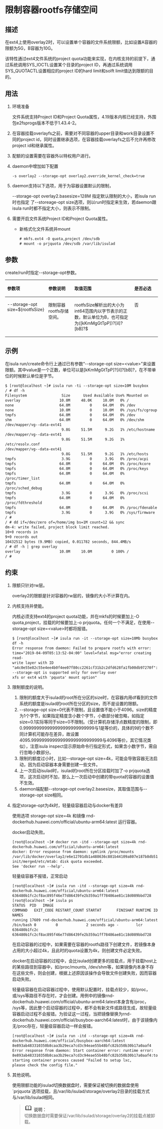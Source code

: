 # 限制容器rootfs存储空间<a name="ZH-CN_TOPIC_0184808082"></a>

## 描述<a name="zh-cn_topic_0183293571_section13350115135310"></a>

在ext4上使用overlay2时，可以设置单个容器的文件系统限额，比如设置A容器的限额为5G，B容器为10G。

该特性通过ext4文件系统的project quota功能来实现，在内核支持的前提下，通过系统调用SYS\_IOCTL设置某个目录的project ID，再通过系统调用SYS\_QUOTACTL设置相应的project ID的hard limit和solft limit值达到限额的目的。

## 用法<a name="zh-cn_topic_0183293571_section188811239165314"></a>

1.  环境准备

    文件系统支持Project ID和Project Quota属性，4.19版本内核已经支持，外围包e2fsprogs版本不低于1.43.4-2。

2.  在容器挂载overlayfs之前，需要对不同容器的upper目录和work目录设置不同的project id，同时设置继承选项，在容器挂载overlayfs之后不允许再修改project id和继承属性。
3.  配额的设置需要在容器外以特权用户进行。
4.  daemon中增加如下配置

    ```
    -s overlay2 --storage-opt overlay2.override_kernel_check=true
    ```

5.  daemon支持以下选项，用于为容器设置默认的限制，

    --storage-opt overlay2.basesize=128M 指定默认限制的大小，若isula run时也指定 了--storeage-opt size选项，则以run时指定来生效，若daemon跟isula run时都不指定大小，则表示不限制。

6.  需要开启文件系统Project ID和Project Quota属性。
    -   新格式化文件系统并mount

        ```
        # mkfs.ext4 -O quota,project /dev/sdb
        # mount -o prjquota /dev/sdb /var/lib/isulad
        ```



## 参数<a name="zh-cn_topic_0183293571_section204328722112"></a>

create/run时指定--storage-opt参数。

<a name="zh-cn_topic_0183293571_table72131712411"></a>
<table><thead align="left"><tr id="zh-cn_topic_0183293571_row1526710754110"><th class="cellrowborder" valign="top" width="25.507449255074494%" id="mcps1.1.5.1.1"><p id="zh-cn_topic_0183293571_p2026715774113"><a name="zh-cn_topic_0183293571_p2026715774113"></a><a name="zh-cn_topic_0183293571_p2026715774113"></a><strong id="zh-cn_topic_0183293571_b142676713417"><a name="zh-cn_topic_0183293571_b142676713417"></a><a name="zh-cn_topic_0183293571_b142676713417"></a>参数项</strong></p>
</th>
<th class="cellrowborder" valign="top" width="17.348265173482652%" id="mcps1.1.5.1.2"><p id="zh-cn_topic_0183293571_p192671473419"><a name="zh-cn_topic_0183293571_p192671473419"></a><a name="zh-cn_topic_0183293571_p192671473419"></a><strong id="zh-cn_topic_0183293571_b72671679414"><a name="zh-cn_topic_0183293571_b72671679414"></a><a name="zh-cn_topic_0183293571_b72671679414"></a>参数说明</strong></p>
</th>
<th class="cellrowborder" valign="top" width="39.796020397960206%" id="mcps1.1.5.1.3"><p id="zh-cn_topic_0183293571_p1126757144114"><a name="zh-cn_topic_0183293571_p1126757144114"></a><a name="zh-cn_topic_0183293571_p1126757144114"></a><strong id="zh-cn_topic_0183293571_b9267207204118"><a name="zh-cn_topic_0183293571_b9267207204118"></a><a name="zh-cn_topic_0183293571_b9267207204118"></a>取值范围</strong></p>
</th>
<th class="cellrowborder" valign="top" width="17.348265173482652%" id="mcps1.1.5.1.4"><p id="zh-cn_topic_0183293571_p1267127154116"><a name="zh-cn_topic_0183293571_p1267127154116"></a><a name="zh-cn_topic_0183293571_p1267127154116"></a><strong id="zh-cn_topic_0183293571_b4267975411"><a name="zh-cn_topic_0183293571_b4267975411"></a><a name="zh-cn_topic_0183293571_b4267975411"></a>是否必选</strong></p>
</th>
</tr>
</thead>
<tbody><tr id="zh-cn_topic_0183293571_row72679724111"><td class="cellrowborder" valign="top" width="25.507449255074494%" headers="mcps1.1.5.1.1 "><p id="zh-cn_topic_0183293571_p82681679412"><a name="zh-cn_topic_0183293571_p82681679412"></a><a name="zh-cn_topic_0183293571_p82681679412"></a>--storage-opt size=${rootfsSize}</p>
</td>
<td class="cellrowborder" valign="top" width="17.348265173482652%" headers="mcps1.1.5.1.2 "><p id="zh-cn_topic_0183293571_p13268197164114"><a name="zh-cn_topic_0183293571_p13268197164114"></a><a name="zh-cn_topic_0183293571_p13268197164114"></a>限制容器rootfs存储空间。</p>
</td>
<td class="cellrowborder" valign="top" width="39.796020397960206%" headers="mcps1.1.5.1.3 "><p id="zh-cn_topic_0183293571_p426810715413"><a name="zh-cn_topic_0183293571_p426810715413"></a><a name="zh-cn_topic_0183293571_p426810715413"></a>rootfsSize解析出的大小为int64范围内以字节表示的正数，默认单位为B，也可指定为([kKmMgGtTpP])?[iI]?[bB]?$</p>
</td>
<td class="cellrowborder" valign="top" width="17.348265173482652%" headers="mcps1.1.5.1.4 "><p id="zh-cn_topic_0183293571_p142683715417"><a name="zh-cn_topic_0183293571_p142683715417"></a><a name="zh-cn_topic_0183293571_p142683715417"></a>否</p>
</td>
</tr>
</tbody>
</table>

## 示例<a name="zh-cn_topic_0183293571_section1734193235916"></a>

在isula run/create命令行上通过已有参数“--storage-opt size=<value\>”来设置限额。其中value是一个正数，单位可以是\[kKmMgGtTpP\]?\[iI\]?\[bB\]?，在不带单位的时候默认单位是字节。

```
$ [root@localhost ~]# isula run -ti --storage-opt size=10M busybox
/ # df -h
Filesystem                Size      Used Available Use% Mounted on
overlay                  10.0M     48.0K     10.0M   0% /
none                     64.0M         0     64.0M   0% /dev
none                     10.0M         0     10.0M   0% /sys/fs/cgroup
tmpfs                    64.0M         0     64.0M   0% /dev
shm                      64.0M         0     64.0M   0% /dev/shm
/dev/mapper/vg--data-ext41
                          9.8G     51.5M      9.2G   1% /etc/hostname
/dev/mapper/vg--data-ext41
                          9.8G     51.5M      9.2G   1% /etc/resolv.conf
/dev/mapper/vg--data-ext41
                          9.8G     51.5M      9.2G   1% /etc/hosts
tmpfs                     3.9G         0      3.9G   0% /proc/acpi
tmpfs                    64.0M         0     64.0M   0% /proc/kcore
tmpfs                    64.0M         0     64.0M   0% /proc/keys
tmpfs                    64.0M         0     64.0M   0% /proc/timer_list
tmpfs                    64.0M         0     64.0M   0% /proc/sched_debug
tmpfs                     3.9G         0      3.9G   0% /proc/scsi
tmpfs                    64.0M         0     64.0M   0% /proc/fdthreshold
tmpfs                    64.0M         0     64.0M   0% /proc/fdenable
tmpfs                     3.9G         0      3.9G   0% /sys/firmware
/ # 
/ # dd if=/dev/zero of=/home/img bs=1M count=12 && sync
dm-4: write failed, project block limit reached.
10+0 records in
9+0 records out
10432512 bytes (9.9MB) copied, 0.011782 seconds, 844.4MB/s
/ # df -h | grep overlay
overlay                  10.0M     10.0M         0 100% /
/ # 
```

## 约束<a name="zh-cn_topic_0183293571_section346363019141"></a>

1.  限额只针对rw层。

    overlay2的限额是针对容器的rw层的，镜像的大小不计算在内。

2.  内核支持并使能。

    内核必须支持ext4的project quota功能，并在mkfs的时候要加上-O quota,project，挂载的时候要加上-o prjquota。任何一个不满足，在使用--storage-opt size=<value\>时都将报错。

    ```
    $ [root@localhost ~]# isula run -it --storage-opt size=10Mb busybox df -h
    Error response from daemon: Failed to prepare rootfs with error: time="2019-04-09T05:13:52-04:00" level=fatal msg="error creating read-
    write layer with ID "a4c0e55e82c55e4ee4b0f4ee07f80cc2261cf31b2c2dfd628fa1fb00db97270f": --storage-opt is supported only for overlay over
    xfs or ext4 with 'pquota' mount option"
    ```

3.  限制额度的说明。
    1.  限制的额度大于isulad的root所在分区的size时，在容器内用df看到的文件系统的额度是isulad的root所在分区的size，而不是设置的限额。
    2.  --storage-opt size=0代表不限制，且设置值不能小于4096。size的精度为1个字节，如果指定精度含小数个字节，小数部分被忽略，如指定size=0.1实际等同于size=0不限制。（受计算机存储浮点数精度的限制，即0.999999999999999999999999999与1是等价的，具体的9的个数不同计算机可能存在差异，故设置4095.999999999999999999999999999与4096等价，其它情况类似），注意isula inspect显示原始命令行指定形式，如果含小数字节，需自行忽略小数部分。
    3.  限制的额度过小时，比如--storage-opt size=4k，可能会导致容器无法启动，因为启动容器本身需要创建一些文件。
    4.  上一次启动isulad时，isulad的root所在分区挂载时加了-o prjquota选项，这次启动时不加，那么上一次启动中创建的带quota的容器的设置值不生效。
    5.  daemon端配额--storage-opt overlay2.basesize，其取值范围与--storage-opt size相同。

4.  指定storage-opt为4k时，轻量级容器启动与docker有差异

    使用选项 storage-opt size=4k 和镜像 rnd-dockerhub.huawei.com/official/ubuntu-arm64:latest 运行容器。

    docker启动失败。

    ```
    [root@localhost ~]# docker run -itd --storage-opt size=4k rnd-dockerhub.huawei.com/official/ubuntu-arm64:latest
    docker: Error response from daemon: symlink /proc/mounts /var/lib/docker/overlay2/e6e12701db1a488636c881b44109a807e187b8db51a50015db34a131294fcf70-init/merged/etc/mtab: disk quota exceeded.
    See 'docker run --help'.
    ```

    轻量级容器不报错，正常启动

    ```
    [root@localhost ~]# isula run -itd --storage-opt size=4k rnd-dockerhub.huawei.com/official/ubuntu-arm64:latest
    636480b1fc2cf8ac895f46e77d86439fe2b359a1ff78486ae81c18d089bbd728
    [root@localhost ~]# isula ps
    STATUS  PID   IMAGE                                                 COMMAND   EXIT_CODE RESTART_COUNT STARTAT       FINISHAT RUNTIME ID           NAMES                                                            
    running 17609 rnd-dockerhub.huawei.com/official/ubuntu-arm64:latest /bin/bash 0         0             2 seconds ago -        lcr     636480b1fc2c 636480b1fc2cf8ac895f46e77d86439fe2b359a1ff78486ae81c18d089bbd728 
    ```

    在启动容器的过程中，如果需要在容器的rootfs路径下创建文件，若镜像本身占用的大小超过4k，且此时的quota设置为4k，则创建文件必定失败。

    docker在启动容器的过程中，会比isulad创建更多的挂载点，用于挂载host上的某些路径到容器中，如/proc/mounts, /dev/shm等，如果镜像内本身不存在这些文件，则会创建，根据上述原因该操作会导致文件创建失败，因而容器启动失败。

    轻量级容器在启动容器过程中，使用默认配置时，挂载点较少，如/proc，或/sys等路径不存在时，才会创建。用例中的镜像rnd-dockerhub.huawei.com/official/ubuntu-arm64:latest本身含有/proc， /sys等，因此整个启动容器的过程中，都不会有新文件或路径生成，故轻量级容器启动过程不会报错。为验证这一过程，当把镜像替换为rnd-dockerhub.huawei.com/official/busybox-aarch64:latest时，由于该镜像内无/proc存在，轻量级容器启动一样会报错。

    ```
    [root@localhost ~]# isula run -itd --storage-opt size=4k rnd-dockerhub.huawei.com/official/busybox-aarch64:latest
    8e893ab483310350b8caa3b29eca7cd3c94eae55b48bfc82b350b30b17a0aaf4
    Error response from daemon: Start container error: runtime error: 8e893ab483310350b8caa3b29eca7cd3c94eae55b48bfc82b350b30b17a0aaf4:tools/lxc_start.c:main:404 starting container process caused "Failed to setup lxc,
    please check the config file."
    ```

5.  其他说明。

    使用限额功能的isulad切换数据盘时，需要保证被切换的数据盘使用\`prjquota\`选项挂载，且/var/lib/isulad/storage/overlay2目录的挂载方式与/var/lib/isulad相同。

    >![](public_sys-resources/icon-note.gif) **说明：**   
    >切换数据盘时需要保证/var/lib/isulad/storage/overlay2的挂载点被卸载。  


